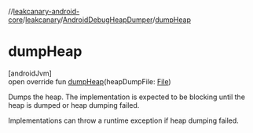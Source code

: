 //[leakcanary-android-core](../../../index.md)/[leakcanary](../index.md)/[AndroidDebugHeapDumper](index.md)/[dumpHeap](dump-heap.md)

# dumpHeap

[androidJvm]\
open override fun [dumpHeap](dump-heap.md)(heapDumpFile: [File](https://developer.android.com/reference/kotlin/java/io/File.html))

Dumps the heap. The implementation is expected to be blocking until the heap is dumped or heap dumping failed.

Implementations can throw a runtime exception if heap dumping failed.
